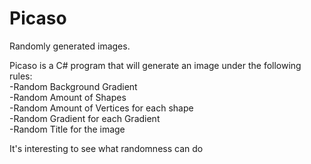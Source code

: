 Picaso
======

Randomly generated images.

Picaso is a C# program that will generate an image under the following rules:  
-Random Background Gradient  
-Random Amount of Shapes  
-Random Amount of Vertices for each shape  
-Random Gradient for each Gradient  
-Random Title for the image  
  
It's interesting to see what randomness can do
